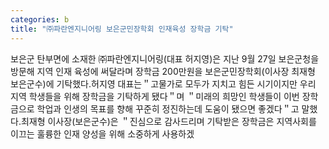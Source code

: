 ```yaml
---
categories: b
title: "㈜파란엔지니어링 보은군민장학회 인재육성 장학금 기탁"
---
```

보은군 탄부면에 소재한 ㈜파란엔지니어링(대표 허지영)은 지난 9월 27일 보은군청을 방문해 지역 인재 육성에 써달라며 장학금 200만원을 보은군민장학회(이사장 최재형 보은군수)에 기탁했다.허지영 대표는＂고물가로 모두가 지치고 힘든 시기이지만 우리 지역 학생들을 위해 장학금을 기탁하게 됐다＂며 ＂미래의 희망인 학생들이 이번 장학금으로 학업과 인생의 목표를 향해 꾸준히 정진하는데 도움이 됐으면 좋겠다＂고 말했다.최재형 이사장(보은군수)은 ＂진심으로 감사드리며 기탁받은 장학금은 지역사회를 이끄는 훌륭한 인재 양성을 위해 소중하게 사용하겠